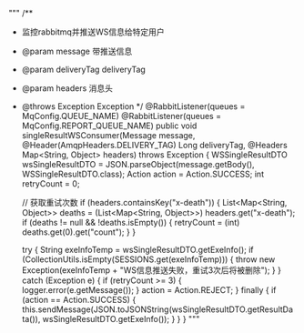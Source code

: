 """
/**
 * 监控rabbitmq并推送WS信息给特定用户
 * @param message 带推送信息
 * @param deliveryTag deliveryTag
 * @param headers 消息头
 * @throws Exception Exception
 */
@RabbitListener(queues = MqConfig.QUEUE_NAME)
@RabbitListener(queues = MqConfig.REPORT_QUEUE_NAME)
public void singleResultWSConsumer(Message message, @Header(AmqpHeaders.DELIVERY_TAG) Long deliveryTag, @Headers Map<String, Object> headers) throws Exception {
    WSSingleResultDTO wsSingleResultDTO = JSON.parseObject(message.getBody(), WSSingleResultDTO.class);
    Action action = Action.SUCCESS;
    int retryCount = 0;

    // 获取重试次数
    if (headers.containsKey("x-death")) {
        List<Map<String, Object>> deaths = (List<Map<String, Object>>) headers.get("x-death");
        if (deaths != null && !deaths.isEmpty()) {
            retryCount = (int) deaths.get(0).get("count");
        }
    }

    try {
        String exeInfoTemp = wsSingleResultDTO.getExeInfo();
        if (CollectionUtils.isEmpty(SESSIONS.get(exeInfoTemp))) {
            throw new Exception(exeInfoTemp + "WS信息推送失败，重试3次后将被删除");
        }
    } catch (Exception e) {
        if (retryCount >= 3) {
            logger.error(e.getMessage());
        }
        action = Action.REJECT;
    } finally {
        if (action == Action.SUCCESS) {
            this.sendMessage(JSON.toJSONString(wsSingleResultDTO.getResultData()), wsSingleResultDTO.getExeInfo());
        }
    }
}
"""
